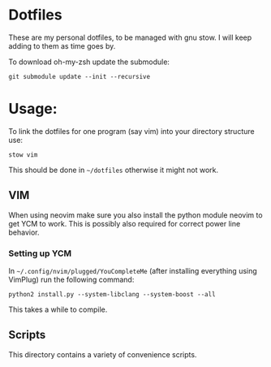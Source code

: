 # Dotfiles
These are my personal dotfiles, to be managed with gnu stow.
I will keep adding to them as time goes by.

To download oh-my-zsh update the submodule:
```
git submodule update --init --recursive
```

# Usage:
To link the dotfiles for one program (say vim) into your directory structure use:
```
stow vim
```
This should be done in `~/dotfiles` otherwise it might not work.
## VIM
When using neovim make sure you also install the python module neovim to get YCM to work.
This is possibly also required for correct power line behavior.

### Setting up YCM
In `~/.config/nvim/plugged/YouCompleteMe` (after installing everything using VimPlug) run the following command:
```
python2 install.py --system-libclang --system-boost --all
```
This takes a while to compile.

## Scripts
This directory contains a variety of convenience scripts.
